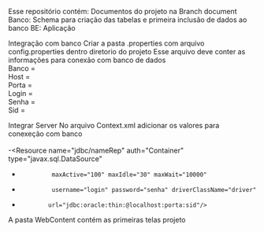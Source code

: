 Esse repositório contém: 
Documentos do projeto na Branch document
Banco: Schema para criação das tabelas e primeira inclusão de dados ao banco
BE: Aplicação

Integração com banco
Criar a pasta .properties com arquivo config.properties dentro diretorio do projeto
Esse arquivo deve conter as informações para conexão com banco de dados
<br>Banco = 
<br>Host =<br>
Porta = <br>
Login = <br>
Senha = <br>
Sid = <br>

Integrar Server 
No arquivo Context.xml adicionar os valores para conexeção com banco  
<br>
-<Resource name="jdbc/nameRep" auth="Container" type="javax.sql.DataSource"
-              maxActive="100" maxIdle="30" maxWait="10000"
-              username="login" password="senha" driverClassName="driver"
-             url="jdbc:oracle:thin:@localhost:porta:sid"/>

A pasta WebContent contém as primeiras telas projeto